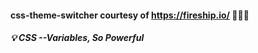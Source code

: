 #### css-theme-switcher courtesy of https://fireship.io/ 🍺🍺🍺

##### 💡 CSS --Variables, So Powerful

